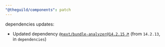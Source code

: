 ```yaml
---
"@theguild/components": patch
---
```

dependencies updates:
  - Updated dependency [`@next/bundle-analyzer@14.2.15` ↗︎](https://www.npmjs.com/package/@next/bundle-analyzer/v/14.2.15) (from `14.2.13`, in `dependencies`)
